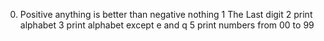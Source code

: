 0. Positive anything is better than negative nothing
1 The Last digit
2 print alphabet
3 print alphabet except e and q
5 print numbers from 00 to 99
